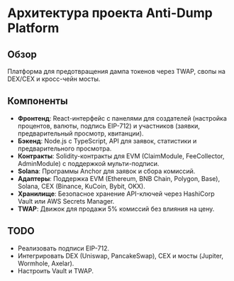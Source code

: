 # Архитектура проекта Anti-Dump Platform

## Обзор
Платформа для предотвращения дампа токенов через TWAP, свопы на DEX/CEX и кросс-чейн мосты.

## Компоненты
- **Фронтенд**: React-интерфейс с панелями для создателей (настройка процентов, валюты, подпись EIP-712) и участников (заявки, предварительный просмотр, квитанции).
- **Бэкенд**: Node.js с TypeScript, API для заявок, статистики и предварительного просмотра.
- **Контракты**: Solidity-контракты для EVM (ClaimModule, FeeCollector, AdminModule) с поддержкой мульти-подписи.
- **Solana**: Программы Anchor для заявок и сбора комиссий.
- **Адаптеры**: Поддержка EVM (Ethereum, BNB Chain, Polygon, Base), Solana, CEX (Binance, KuCoin, Bybit, OKX).
- **Хранилище**: Безопасное хранение API-ключей через HashiCorp Vault или AWS Secrets Manager.
- **TWAP**: Движок для продажи 5% комиссий без влияния на цену.

## TODO
- Реализовать подписи EIP-712.
- Интегрировать DEX (Uniswap, PancakeSwap), CEX и мосты (Jupiter, Wormhole, Axelar).
- Настроить Vault и TWAP.
